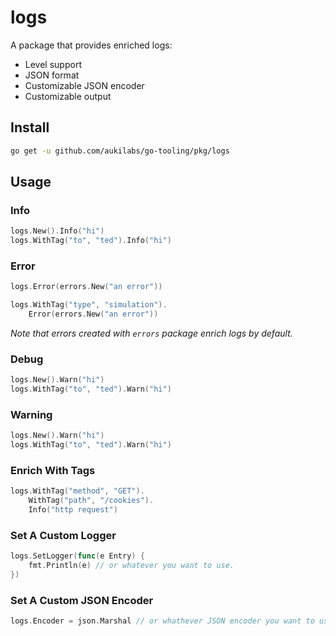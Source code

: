 # logs

A package that provides enriched logs:

- Level support
- JSON format
- Customizable JSON encoder
- Customizable output

## Install

```sh
go get -u github.com/aukilabs/go-tooling/pkg/logs
```

## Usage

### Info

```go
logs.New().Info("hi")
logs.WithTag("to", "ted").Info("hi")
```

### Error

```go
logs.Error(errors.New("an error"))

logs.WithTag("type", "simulation").
	Error(errors.New("an error"))
```

_Note that errors created with `errors` package enrich logs by default._

### Debug

```go
logs.New().Warn("hi")
logs.WithTag("to", "ted").Warn("hi")
```

### Warning

```go
logs.New().Warn("hi")
logs.WithTag("to", "ted").Warn("hi")
```

### Enrich With Tags

```go
logs.WithTag("method", "GET").
    WithTag("path", "/cookies").
    Info("http request")
```

### Set A Custom Logger

```go
logs.SetLogger(func(e Entry) {
    fmt.Println(e) // or whatever you want to use.
})
```

### Set A Custom JSON Encoder

```go
logs.Encoder = json.Marshal // or whathever JSON encoder you want to use.
```
